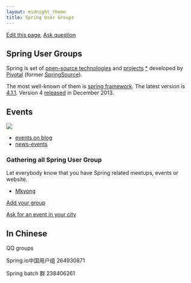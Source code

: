 ```yaml
---
layout: midnight_theme
title: Spring User Groups
---
```


[Edit this page](https://github.com/spring-ug/spring-ug.github.io/edit/master/index.md),
[Ask question](https://github.com/spring-ug/spring-ug.github.io/issues)

## Spring User Groups

Spring is set of [open-source technologies](http://www.gopivotal.com/oss)
 and [projects](http://spring.io/projects) [*](https://github.com/spring-projects/)
 developed by [Pivotal](http://www.gopivotal.com/) (former [SpringSource](http://en.wikipedia.org/wiki/SpringSource)).

The most well-known of them is [spring framework](https://github.com/spring-projects/spring-framework).
The latest version is [4.1.1](http://mvnrepository.com/artifact/org.springframework/spring-core).
Version 4 [released](http://spring.io/blog/2013/12/12/announcing-spring-framework-4-0-ga-release) in December 2013.

## Events

<a href="http://coderetreat-china.github.io"><img src="http://coderetreat-china.github.io/images/logo/cnlogo.png"/></a>

- [events on blog](http://blog.gopivotal.com/tag/events)
- [news-events](http://www.gopivotal.com/news-events)



<!--

### Pivotal  CLOUD PLATFORM  ROADSHOW  Nov-Dev 2014

<http://www.pivotal.io/platform-as-a-service/cloud-platform-roadshow>

### China Nov-Dev 2014

#### 北京

会议时间	2014年12月5日 星期五
找讲师 <http://springioug.com/beijing/>

#### 上海

会议时间	2014年11月13日 星期四
会议地点	上海金茂君悦酒店
[报名](http://connect.pivotal.io/APJ_Event_CN_Shanghai-Paas-User-Summit_Registration.html?ref=http://springioug.com/)

#### 深圳

会议时间	2014年11月14日 星期五
会议地点	深圳金茂JW万豪酒店
[报名](http://connect.pivotal.io/APJ_Event_CN_Shenzhen-Paas-User-Summit_Registration.html?ref=http://springioug.com/)
-->

<!--
[![](http://spring-ug.github.io/beijing/img/events/TianAnMen-600x78-Beijing-Spring-UG-event-2014-04-12.jpg)](http://springioug.com/beijing/)
-->

### Gathering all Spring User Group

Let everybody know that you have Spring related meetups, events  or website.

- [Mkyong](http://www.mkyong.com/tutorials/spring-tutorials/)

[Add your group](https://github.com/spring-ug/spring-ug.github.io/edit/master/index.md)

[Ask for an event in your city](https://github.com/spring-ug/spring-ug.github.io/issues/)

<!--
Next event will be on Aug 23th, Saturday 2:00 PM, in ThoughtWorks Office
-->

## In Chinese

QQ groups

Spring.io中国用户组 264930871

Spring batch 群 238406261
